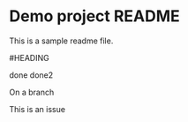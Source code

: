 # Demo project README

This is a sample readme file.


#HEADING

done
done2

On a branch

This is an issue